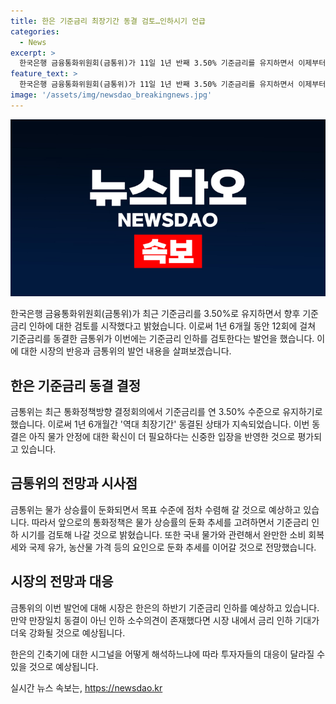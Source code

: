 ```yaml
---
title: 한은 기준금리 최장기간 동결 검토…인하시기 언급
categories:
  - News
excerpt: >
  한국은행 금융통화위원회(금통위)가 11일 1년 반째 3.50% 기준금리를 유지하면서 이제부터는 기준금리 인하 시기를 검토해 나갈 것으로 전망되고 있다. 지난 12회 동안의 기준금리 동결은 물가 안정에 대한 확신이 더 필요하다는 신중한 결정으로 평가되고 있다. 특히, 미국 연준의 정책금리 인하 기대가 오는 9월로 수렴하는 분위기 등을 고려해 정책의 변화가 예상되는 가운데, 소비자물가 상승률의 둔화 추세와 물가 수렴 예상 등이 반영된 것으로 보인다. 이에 따라 하반기 중 한은의 기준금리 인하가 예상되는 가운데, 시장은 한은이 8월 혹은 10월 금리 인하를 단행할 것으로 전망하고 있다.
feature_text: >
  한국은행 금융통화위원회(금통위)가 11일 1년 반째 3.50% 기준금리를 유지하면서 이제부터는 기준금리 인하 시기를 검토해 나갈 것으로 전망되고 있다. 지난 12회 동안의 기준금리 동결은 물가 안정에 대한 확신이 더 필요하다는 신중한 결정으로 평가되고 있다. 특히, 미국 연준의 정책금리 인하 기대가 오는 9월로 수렴하는 분위기 등을 고려해 정책의 변화가 예상되는 가운데, 소비자물가 상승률의 둔화 추세와 물가 수렴 예상 등이 반영된 것으로 보인다. 이에 따라 하반기 중 한은의 기준금리 인하가 예상되는 가운데, 시장은 한은이 8월 혹은 10월 금리 인하를 단행할 것으로 전망하고 있다.
image: '/assets/img/newsdao_breakingnews.jpg'
---
```


<p><img src="/assets/img/newsdao_breakingnews.jpg" alt="ranknews 속보" /></p>

<p>한국은행 금융통화위원회(금통위)가 최근 기준금리를 3.50%로 유지하면서 향후 기준금리 인하에 대한 검토를 시작했다고 밝혔습니다. 이로써 1년 6개월 동안 12회에 걸쳐 기준금리를 동결한 금통위가 이번에는 기준금리 인하를 검토한다는 발언을 했습니다. 이에 대한 시장의 반응과 금통위의 발언 내용을 살펴보겠습니다. </p>

<h2 data-ke-size="size26">한은 기준금리 동결 결정</h2>

<p>금통위는 최근 통화정책방향 결정회의에서 기준금리를 연 3.50% 수준으로 유지하기로 했습니다. 이로써 1년 6개월간 '역대 최장기간' 동결된 상태가 지속되었습니다. 이번 동결은 아직 물가 안정에 대한 확신이 더 필요하다는 신중한 입장을 반영한 것으로 평가되고 있습니다. </p>

<h2 data-ke-size="size26">금통위의 전망과 시사점</h2>

<p>금통위는 물가 상승률이 둔화되면서 목표 수준에 점차 수렴해 갈 것으로 예상하고 있습니다. 따라서 앞으로의 통화정책은 물가 상승률의 둔화 추세를 고려하면서 기준금리 인하 시기를 검토해 나갈 것으로 밝혔습니다. 또한 국내 물가와 관련해서 완만한 소비 회복세와 국제 유가, 농산물 가격 등의 요인으로 둔화 추세를 이어갈 것으로 전망했습니다. </p>

<h2 data-ke-size="size26">시장의 전망과 대응</h2>

<p>금통위의 이번 발언에 대해 시장은 한은의 하반기 기준금리 인하를 예상하고 있습니다. 만약 만장일치 동결이 아닌 인하 소수의견이 존재했다면 시장 내에서 금리 인하 기대가 더욱 강화될 것으로 예상됩니다. </p>

<p>한은의 긴축기에 대한 시그널을 어떻게 해석하느냐에 따라 투자자들의 대응이 달라질 수 있을 것으로 예상됩니다. </p>

<p data-ke-size="size16"></p>
실시간 뉴스 속보는, <a href="https://newsdao.kr" rel="dofollow">https://newsdao.kr</a>


